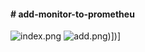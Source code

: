 #### # add-monitor-to-prometheu
![index.png](https://i.loli.net/2020/11/23/TntAZ4VH2aIvj9u.png)
![add.png](https://i.loli.net/2020/11/23/fB8gTcwWquVlNXP.png))])]

